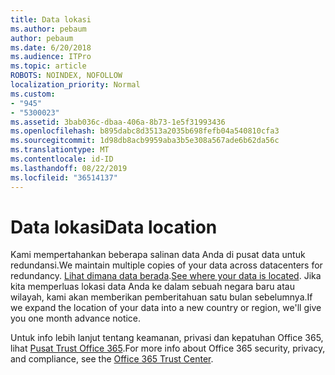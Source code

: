 ```yaml
---
title: Data lokasi
ms.author: pebaum
author: pebaum
ms.date: 6/20/2018
ms.audience: ITPro
ms.topic: article
ROBOTS: NOINDEX, NOFOLLOW
localization_priority: Normal
ms.custom:
- "945"
- "5300023"
ms.assetid: 3bab036c-dbaa-406a-8b73-1e5f31993436
ms.openlocfilehash: b895dabc8d3513a2035b698fefb04a540810cfa3
ms.sourcegitcommit: 1d98db8acb9959aba3b5e308a567ade6b62da56c
ms.translationtype: MT
ms.contentlocale: id-ID
ms.lasthandoff: 08/22/2019
ms.locfileid: "36514137"
---
```

# <a name="data-location"></a><span data-ttu-id="64c1f-102">Data lokasi</span><span class="sxs-lookup"><span data-stu-id="64c1f-102">Data location</span></span>

<span data-ttu-id="64c1f-103">Kami mempertahankan beberapa salinan data Anda di pusat data untuk redundansi.</span><span class="sxs-lookup"><span data-stu-id="64c1f-103">We maintain multiple copies of your data across datacenters for redundancy.</span></span> <span data-ttu-id="64c1f-104">[Lihat dimana data berada](https://office.com/datamaps).</span><span class="sxs-lookup"><span data-stu-id="64c1f-104">[See where your data is located](https://office.com/datamaps).</span></span> <span data-ttu-id="64c1f-105">Jika kita memperluas lokasi data Anda ke dalam sebuah negara baru atau wilayah, kami akan memberikan pemberitahuan satu bulan sebelumnya.</span><span class="sxs-lookup"><span data-stu-id="64c1f-105">If we expand the location of your data into a new country or region, we'll give you one month advance notice.</span></span>
  
<span data-ttu-id="64c1f-106">Untuk info lebih lanjut tentang keamanan, privasi dan kepatuhan Office 365, lihat [Pusat Trust Office 365](https://products.office.com/business/office-365-trust-center-welcome).</span><span class="sxs-lookup"><span data-stu-id="64c1f-106">For more info about Office 365 security, privacy, and compliance, see the [Office 365 Trust Center](https://products.office.com/business/office-365-trust-center-welcome).</span></span>
  